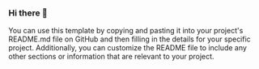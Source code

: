 ### Hi there 👋


You can use this template by copying and pasting it into your project's README.md file on GitHub and then filling in the details for your specific project. Additionally, you can customize the README file to include any other sections or information that are relevant to your project.
